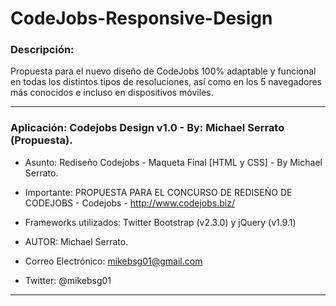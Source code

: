 ﻿CodeJobs-Responsive-Design
==========================

### Descripción:

Propuesta para el nuevo diseño de CodeJobs 100% adaptable y funcional en todas los distintos tipos de resoluciones, así como en los 5 navegadores más conocidos e incluso en dispositivos móviles.

---

### Aplicación: Codejobs Design v1.0 - By: Michael Serrato (Propuesta).

- Asunto: Rediseño Codejobs - Maqueta Final [HTML y CSS] - By Michael Serrato.
- Importante: PROPUESTA PARA EL CONCURSO DE REDISEÑO DE CODEJOBS - Codejobs - http://www.codejobs.biz/
- Frameworks utilizados: Twitter Bootstrap (v2.3.0) y jQuery (v1.9.1)

- AUTOR: Michael Serrato.

- Correo Electrónico: mikebsg01@gmail.com
- Twitter: @mikebsg01

---




 
